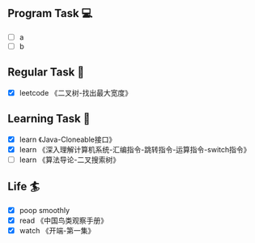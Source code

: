 

## Program Task  💻
- [ ] a
- [ ] b

## Regular Task  🤡
- [x] leetcode 《二叉树-找出最大宽度》

## Learning Task 🎯
- [x] learn 《Java-Cloneable接口》
- [x] learn 《深入理解计算机系统-汇编指令-跳转指令-运算指令-switch指令》
- [ ] learn 《算法导论-二叉搜索树》

## Life 🏄
- [x] poop smoothly
- [x] read 《中国鸟类观察手册》
- [x] watch 《开端-第一集》